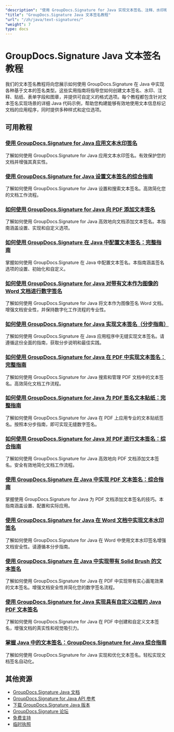 ```yaml
---
"description": "使用 GroupDocs.Signature for Java 实现文本签名、注释、水印和基于文本的文档标记的分步教程。"
"title": "GroupDocs.Signature Java 文本签名教程"
"url": "/zh/java/text-signatures/"
"weight": 7
type: docs
---
```

# GroupDocs.Signature Java 文本签名教程

我们的文本签名教程将向您展示如何使用 GroupDocs.Signature 在 Java 中实现各种基于文本的签名类型。这些实用指南将指导您如何创建文本签名、水印、注释、贴纸、表单字段和图章，并提供可自定义的格式选项。每个教程都包含针对文本签名实现场景的详细 Java 代码示例，帮助您构建能够有效地使用文本信息标记文档的应用程序，同时提供多种样式和定位选项。

## 可用教程

### [使用 GroupDocs.Signature for Java 应用文本水印签名](./apply-text-watermark-signature-groupdocs-java/)
了解如何使用 GroupDocs.Signature for Java 应用文本水印签名。有效保护您的文档并增强其真实性。

### [使用 GroupDocs.Signature for Java 设置文本签名的综合指南](./guide-setting-up-text-signatures-groupdocs-signature-java/)
了解如何使用 GroupDocs.Signature for Java 设置和搜索文本签名。高效简化您的文档工作流程。

### [如何使用 GroupDocs.Signature for Java 向 PDF 添加文本签名](./groupdocs-signature-java-add-text-signature/)
了解如何使用 GroupDocs.Signature for Java 高效地向文档添加文本签名。本指南涵盖设置、实现和自定义选项。

### [如何使用 GroupDocs.Signature 在 Java 中配置文本签名：完整指南](./configure-text-signatures-java-groupdocs-signature/)
掌握如何使用 GroupDocs.Signature 在 Java 中配置文本签名。本指南涵盖签名选项的设置、初始化和自定义。

### [如何使用 GroupDocs.Signature for Java 对带有文本作为图像的 Word 文档进行数字签名](./sign-word-docs-text-image-groupdocs-java/)
了解如何使用 GroupDocs.Signature for Java 将文本作为图像签名 Word 文档。增强文档安全性，并保持数字化工作流程的专业性。

### [如何使用 GroupDocs.Signature for Java 实现文本签名（分步指南）](./implement-text-signatures-groupdocs-java/)
了解如何使用 GroupDocs.Signature 在 Java 应用程序中无缝实现文本签名。请遵循这份全面的指南，获取分步说明和最佳实践。

### [如何使用 GroupDocs.Signature for Java 在 PDF 中实现文本签名：完整指南](./groupdocs-signature-java-text-signatures-pdf/)
了解如何使用 GroupDocs.Signature for Java 搜索和管理 PDF 文档中的文本签名。高效简化文档工作流程。

### [如何使用 GroupDocs.Signature for Java 为 PDF 签名文本贴纸：完整指南](./groupdocs-signature-java-pdf-text-sticker/)
了解如何使用 GroupDocs.Signature for Java 在 PDF 上应用专业的文本贴纸签名。按照本分步指南，即可实现无缝数字签名。

### [如何使用 GroupDocs.Signature for Java 对 PDF 进行文本签名：综合指南](./sign-pdf-text-groupdocs-signature-java/)
了解如何使用 GroupDocs.Signature for Java 高效地向 PDF 文档添加文本签名。安全有效地简化文档工作流程。

### [使用 GroupDocs.Signature 在 Java 中实现 PDF 文本签名：综合指南](./pdf-text-signatures-java-groupdocs-signature/)
掌握使用 GroupDocs.Signature for Java 为 PDF 文档添加文本签名的技巧。本指南涵盖设置、配置和实际应用。

### [使用 GroupDocs.Signature for Java 在 Word 文档中实现文本水印签名](./implement-text-watermark-signature-word-documents-groupdocs-java/)
了解如何使用 GroupDocs.Signature for Java 在 Word 中使用文本水印签名增强文档安全性。请遵循本分步指南。

### [使用 GroupDocs.Signature 在 Java 中实现带有 Solid Brush 的文本签名](./groupdocs-signature-java-text-solid-brush/)
了解如何使用 GroupDocs.Signature for Java 在 PDF 中实现带有实心画笔效果的文本签名。增强文档安全性并简化您的数字签名流程。

### [使用 GroupDocs.Signature for Java 实现具有自定义边框的 Java PDF 文本签名](./java-pdf-text-signatures-groupdocs-custom-borders/)
了解如何使用 GroupDocs.Signature for Java 在 PDF 中创建和自定义文本签名，增强文档的真实性和视觉吸引力。

### [掌握 Java 中的文本签名：GroupDocs.Signature for Java 综合指南](./groupdocs-signature-java-text-signatures-guide/)
了解如何使用 GroupDocs.Signature for Java 实现和优化文本签名。轻松实现文档签名自动化。

## 其他资源

- [GroupDocs.Signature Java 文档](https://docs.groupdocs.com/signature/java/)
- [GroupDocs.Signature for Java API 参考](https://reference.groupdocs.com/signature/java/)
- [下载 GroupDocs.Signature Java 版本](https://releases.groupdocs.com/signature/java/)
- [GroupDocs.Signature 论坛](https://forum.groupdocs.com/c/signature)
- [免费支持](https://forum.groupdocs.com/)
- [临时执照](https://purchase.groupdocs.com/temporary-license/)